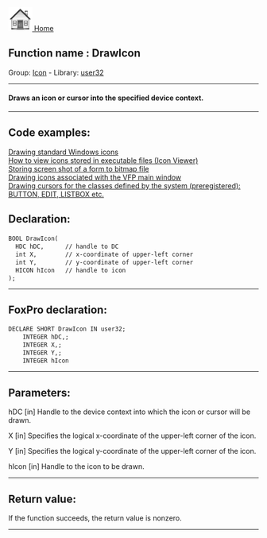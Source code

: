 [<img src="../../images/home.png"> Home ](https://github.com/VFPX/Win32API)  

## Function name : DrawIcon
Group: [Icon](../../functions_group.md#Icon)  -  Library: [user32](../../../libraries.md#user32)  
***  


#### Draws an icon or cursor into the specified device context.
***  


## Code examples:
[Drawing standard Windows icons](../../samples/sample_112.md)  
[How to view icons stored in executable files (Icon Viewer)](../../samples/sample_113.md)  
[Storing screen shot of a form to bitmap file](../../samples/sample_187.md)  
[Drawing icons associated with the VFP main window](../../samples/sample_202.md)  
[Drawing cursors for the classes defined by the system (preregistered): BUTTON, EDIT, LISTBOX etc.](../../samples/sample_203.md)  

## Declaration:
```foxpro  
BOOL DrawIcon(
  HDC hDC,      // handle to DC
  int X,        // x-coordinate of upper-left corner
  int Y,        // y-coordinate of upper-left corner
  HICON hIcon   // handle to icon
);  
```  
***  


## FoxPro declaration:
```foxpro  
DECLARE SHORT DrawIcon IN user32;
	INTEGER hDC,;
	INTEGER X,;
	INTEGER Y,;
	INTEGER hIcon  
```  
***  


## Parameters:
hDC 
[in] Handle to the device context into which the icon or cursor will be drawn. 

X 
[in] Specifies the logical x-coordinate of the upper-left corner of the icon. 

Y 
[in] Specifies the logical y-coordinate of the upper-left corner of the icon. 

hIcon 
[in] Handle to the icon to be drawn.  
***  


## Return value:
If the function succeeds, the return value is nonzero.  
***  

